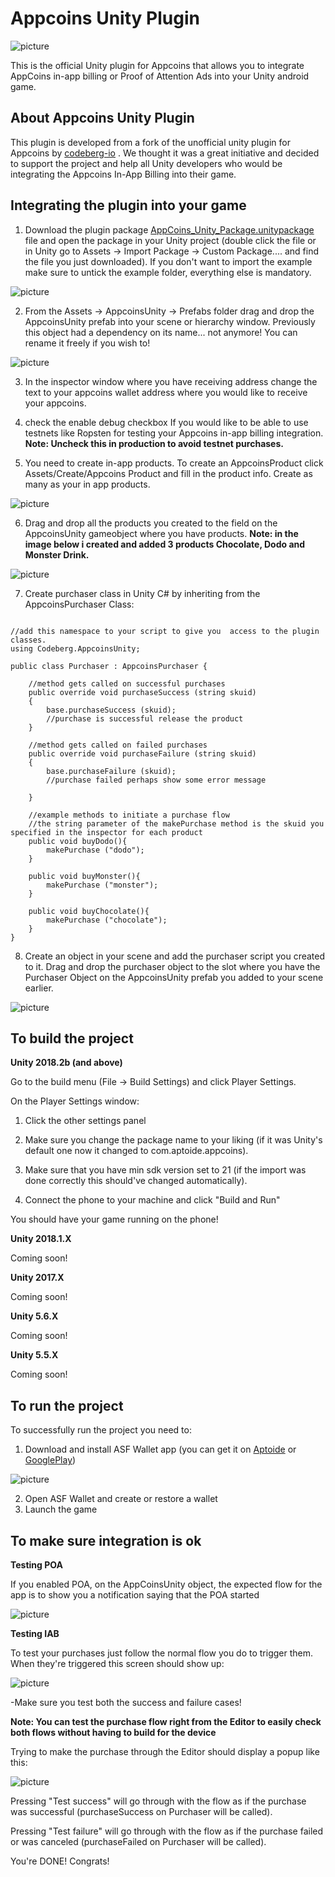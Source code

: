 # Appcoins Unity Plugin

![picture](Screenshots/logos.png)

This is the official Unity plugin for Appcoins that allows you to integrate AppCoins in-app billing or Proof of Attention Ads into your Unity android game.

## About Appcoins Unity Plugin
This plugin is developed from a fork of the unofficial unity plugin for Appcoins by [codeberg-io](https://github.com/codeberg-io/AppcoinsUnityPlugin)
. We thought it was a great initiative and decided to support the project and help all Unity developers who would be integrating the Appcoins In-App Billing into their game.

## Integrating the plugin into your game

1. Download the plugin package [AppCoins_Unity_Package.unitypackage](https://github.com/AppStoreFoundation/AppcoinsUnityPlugin/blob/develop/AppCoins_Unity_Package.unitypackage) file and open the package in your Unity project (double click the file or in Unity go to Assets -> Import Package -> Custom Package.... and find the file you just downloaded). If you don't want to import the example make sure to untick the example folder, everything else is mandatory.

![picture](Screenshots/shot2.png)

2. From the Assets -> AppcoinsUnity -> Prefabs folder drag and drop the AppcoinsUnity prefab into your scene or hierarchy window. Previously this object had a dependency on its name... not anymore! You can rename it freely if you wish to!

![picture](Screenshots/shot3.png)

3. In the inspector window where you have receiving address change the text to your appcoins wallet address where you would like to receive your appcoins.

4. check the enable debug checkbox If you would like to be able to use testnets like Ropsten for testing your Appcoins in-app billing integration.
**Note: Uncheck this in production to avoid testnet purchases.**

5. You need to create in-app products.
To create an AppcoinsProduct click Assets/Create/Appcoins Product and fill in the product info. Create as many as your in app products.

![picture](Screenshots/shot4.png)

6. Drag and drop all the products you created to the field on the AppcoinsUnity gameobject where you have products.
**Note: in the image below i created and added 3 products Chocolate, Dodo and Monster Drink.**

![picture](Screenshots/shot5.png)

7. Create purchaser class in Unity C# by inheriting from the AppcoinsPurchaser Class:

```

//add this namespace to your script to give you  access to the plugin classes.
using Codeberg.AppcoinsUnity;

public class Purchaser : AppcoinsPurchaser {

	//method gets called on successful purchases
	public override void purchaseSuccess (string skuid)
	{
		base.purchaseSuccess (skuid);
		//purchase is successful release the product
	}

	//method gets called on failed purchases
	public override void purchaseFailure (string skuid)
	{
		base.purchaseFailure (skuid);
		//purchase failed perhaps show some error message

	}

	//example methods to initiate a purchase flow
	//the string parameter of the makePurchase method is the skuid you specified in the inspector for each product
	public void buyDodo(){
		makePurchase ("dodo");
	}

	public void buyMonster(){
		makePurchase ("monster");
	}

	public void buyChocolate(){
		makePurchase ("chocolate");
	}
}
```

8. Create an object in your scene and add the purchaser script you created to it. Drag and drop the purchaser object to the slot where you have the Purchaser Object on the AppcoinsUnity prefab you added to your scene earlier.

![picture](Screenshots/shot6.png)

## To build the project

**Unity 2018.2b (and above)**

Go to the build menu (File -> Build Settings) and click Player Settings.

On the Player Settings window:
1. Click the other settings panel

2. Make sure you change the package name to your liking (if it was Unity's default one now it changed to com.aptoide.appcoins).

3. Make sure that you have min sdk version set to 21 (if the import was done correctly this should've changed automatically).
4. Connect the phone to your machine and click "Build and Run"

You should have your game running on the phone!

**Unity 2018.1.X**

Coming soon!

**Unity 2017.X**

Coming soon!

**Unity 5.6.X**

Coming soon!

**Unity 5.5.X**

Coming soon!

## To run the project
To successfully run the project you need to:
1. Download and install ASF Wallet app (you can get it on [Aptoide](https://asf-wallet-app-store-foundation.en.aptoide.com/?store_name=asf-store) or [GooglePlay](https://play.google.com/store/apps/details?id=com.asfoundation.wallet))

![picture](Screenshots/asfIcon.png)

2. Open ASF Wallet and create or restore a wallet
3. Launch the game

## To make sure integration is ok
**Testing POA**

If you enabled POA, on the AppCoinsUnity object, the expected flow for the app is to show you a notification saying that the POA started

![picture](Screenshots/poa.png)

**Testing IAB**

To test your purchases just follow the normal flow you do to trigger them. When they're triggered this screen should show up:

![picture](https://www.appstorefoundation.org/img/image-howto-donate.gif)

-Make sure you test both the success and failure cases!

**Note: You can test the purchase flow right from the Editor to easily check both flows without having to build for the device**

Trying to make the purchase through the Editor should display a popup like this:

![picture](Screenshots/editorPopup.png)

Pressing "Test success" will go through with the flow as if the purchase was successful (purchaseSuccess on Purchaser will be called).

Pressing "Test failure" will go through with the flow as if the purchase failed or was canceled (purchaseFailed on Purchaser will be called).

You're DONE! Congrats!
